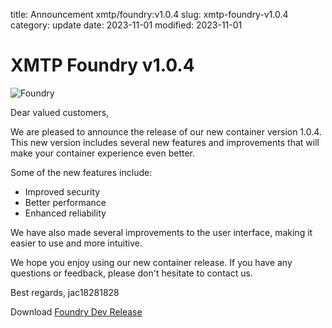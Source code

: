 title: Announcement xmtp/foundry:v1.0.4
slug: xmtp-foundry-v1.0.4
category: update
date: 2023-11-01
modified: 2023-11-01

# XMTP Foundry v1.0.4

![Foundry]({static}/images/universe/foundry.png)

Dear valued customers,

We are pleased to announce the release of our new container version 1.0.4. This new version includes several new features and improvements that will make your container experience even better.

Some of the new features include:

- Improved security
- Better performance
- Enhanced reliability

We have also made several improvements to the user interface, making it easier to use and more intuitive.

We hope you enjoy using our new container release. If you have any questions or feedback, please don't hesitate to contact us.

Best regards,
jac18281828

Download [Foundry Dev Release](https://github.com/xmtp/foundry/pkgs/container/foundry/143315822?tag=v1.0.4)
